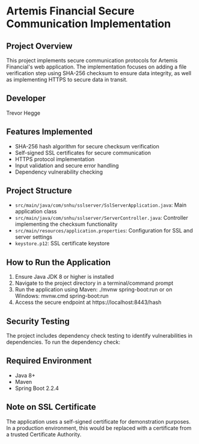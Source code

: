 # Artemis Financial Secure Communication Implementation

## Project Overview
This project implements secure communication protocols for Artemis Financial's web application. The implementation focuses on adding a file verification step using SHA-256 checksum to ensure data integrity, as well as implementing HTTPS to secure data in transit.

## Developer
Trevor Hegge

## Features Implemented
- SHA-256 hash algorithm for secure checksum verification
- Self-signed SSL certificates for secure communication
- HTTPS protocol implementation
- Input validation and secure error handling
- Dependency vulnerability checking

## Project Structure
- `src/main/java/com/snhu/sslserver/SslServerApplication.java`: Main application class
- `src/main/java/com/snhu/sslserver/ServerController.java`: Controller implementing the checksum functionality
- `src/main/resources/application.properties`: Configuration for SSL and server settings
- `keystore.p12`: SSL certificate keystore

## How to Run the Application
1. Ensure Java JDK 8 or higher is installed
2. Navigate to the project directory in a terminal/command prompt
3. Run the application using Maven: ./mvnw spring-boot:run
     or on Windows: mvnw.cmd spring-boot:run
4. Access the secure endpoint at https://localhost:8443/hash

## Security Testing
The project includes dependency check testing to identify vulnerabilities in dependencies. To run the dependency check:

## Required Environment
- Java 8+
- Maven
- Spring Boot 2.2.4

## Note on SSL Certificate
The application uses a self-signed certificate for demonstration purposes. In a production environment, this would be replaced with a certificate from a trusted Certificate Authority.

